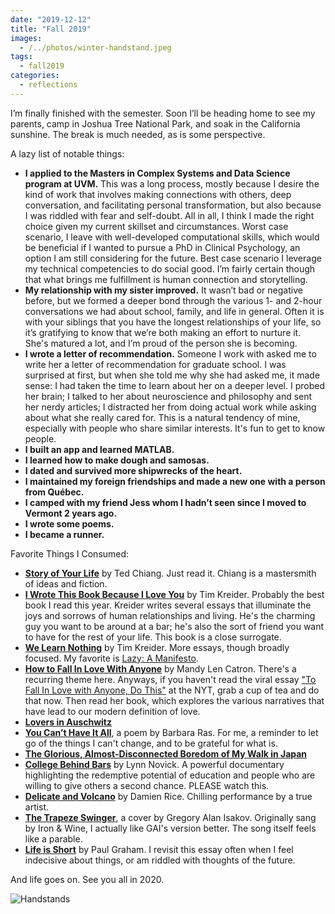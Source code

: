 ```yaml
---
date: "2019-12-12"
title: "Fall 2019"
images:
  - /../photos/winter-handstand.jpeg
tags:
  - fall2019
categories:
  - reflections
---
```


I’m finally finished with the semester. Soon I’ll be heading home to see my parents, camp in Joshua Tree National Park, and soak in the California sunshine. The break is much needed, as is some perspective.

A lazy list of notable things:

- __I applied to the Masters in Complex Systems and Data Science program at UVM.__ This was a long process, mostly because I desire the kind of work that involves making connections with others, deep conversation, and facilitating personal transformation, but also because I was riddled with fear and self-doubt. All in all, I think I made the right choice given my current skillset and circumstances. Worst case scenario, I leave with well-developed computational skills, which would be beneficial if I wanted to pursue a PhD in Clinical Psychology, an option I am still considering for the future. Best case scenario I leverage my technical competencies to do social good. I’m fairly certain though that what brings me fulfillment is human connection and storytelling. 
- __My relationship with my sister improved.__ It wasn’t bad or negative before, but we formed a deeper bond through the various 1- and 2-hour conversations we had about school, family, and life in general. Often it is with your siblings that you have the longest relationships of your life, so it’s gratifying to know that we’re both making an effort to nurture it. She's matured a lot, and I’m proud of the person she is becoming.
- __I wrote a letter of recommendation.__ Someone I work with asked me to write her a letter of recommendation for graduate school. I was surprised at first, but when she told me why she had asked me, it made sense: I had taken the time to learn about her on a deeper level. I probed her brain; I talked to her about neuroscience and philosophy and sent her nerdy articles; I distracted her from doing actual work while asking about what she really cared for. This is a natural tendency of mine, especially with people who share similar interests. It's fun to get to know people.
- __I built an app and learned MATLAB.__
- __I learned how to make dough and samosas.__
- __I dated and survived more shipwrecks of the heart.__
- __I maintained my foreign friendships and made a new one with a person from Québec.__
- __I camped with my friend Jess whom I hadn’t seen since I moved to Vermont 2 years ago.__
- __I wrote some poems.__
- __I became a runner.__

Favorite Things I Consumed:
  
- __[Story of Your Life](http://www.kameli.net/~raimu/rnd/ted-chiang-story-of-your-life-2000.pdf)__ by Ted Chiang. Just read it. Chiang is a mastersmith of ideas and fiction. 
- __[I Wrote This Book Because I Love You](https://www.npr.org/2018/02/03/582968706/i-wrote-this-book-because-i-love-you)__ by Tim Kreider. Probably the best book I read this year. Kreider writes several essays that illuminate the joys and sorrows of human relationships and living. He's the charming guy you want to be around at a bar; he's also the sort of friend you want to have for the rest of your life. This book is a close surrogate.
- __[We Learn Nothing](http://timkreider.com/essays-cartoons/we-learn-nothing/)__ by Tim Kreider. More essays, though broadly focused. My favorite is [Lazy: A Manifesto](https://opinionator.blogs.nytimes.com/2012/06/30/the-busy-trap/). 
- __[How to Fall In Love With Anyone](https://www.goodreads.com/book/show/32620333-how-to-fall-in-love-with-anyone)__ by Mandy Len Catron. There's a recurring theme here. Anyways, if you haven't read the viral essay ["To Fall In Love with Anyone, Do This"](https://www.nytimes.com/2015/01/11/style/modern-love-to-fall-in-love-with-anyone-do-this.html) at the NYT, grab a cup of tea and do that now. Then read her book, which explores the various narratives that have lead to our modern definition of love.
- __[Lovers in Auschwitz](https://www.nytimes.com/2019/12/08/nyregion/auschwitz-love-story.html)__
- __[You Can’t Have It All](https://poets.org/poem/you-cant-have-it-all)__, a poem by Barbara Ras. For me, a reminder to let go of the things I can't change, and to be grateful for what is.
- __[The Glorious, Almost-Disconnected Boredom of My Walk in Japan](https://www.wired.com/story/six-weeks-100s-miles-hours-glorious-boredom-japan/)__
- __[College Behind Bars](https://www.pbs.org/show/college-behind-bars/)__ by Lynn Novick. A powerful documentary highlighting the redemptive potential of education and people who are willing to give others a second chance. PLEASE watch this.
- __[Delicate and Volcano](https://www.youtube.com/watch?v=4Yit1OqUfMg)__ by Damien Rice. Chilling performance by a true artist.
- __[The Trapeze Swinger](https://www.youtube.com/watch?v=USom8PhOXgs)__, a cover by Gregory Alan Isakov. Originally sang by Iron & Wine, I actually like GAI's version better. The song itself feels like a parable. 
- __[Life is Short](http://paulgraham.com/vb.html)__ by Paul Graham. I revisit this essay often when I feel indecisive about things, or am riddled with thoughts of the future. 

And life goes on. See you all in 2020.

![Handstands](/../photos/winter-handstand.jpeg)

